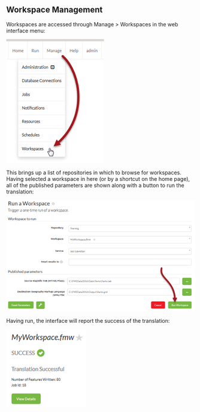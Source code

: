 ## Workspace Management ##

Workspaces are accessed through Manage &gt; Workspaces in the web interface menu:

![](./Images/Img1.25.ManageWorkspaces.png)

This brings up a list of repositories in which to browse for workspaces. Having selected a workspace in here (or by a shortcut on the home page), all of the published parameters are shown along with a button to run the translation:

![](./Images/Img1.26.WorkspaceInfoAndRunButton.png)

 Having run, the interface will report the success of the translation:

![](./Images/Img1.27.WorkspaceResultsSuccess.png)

